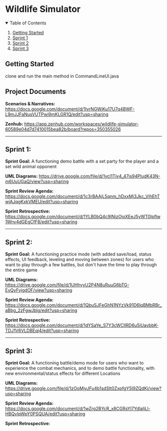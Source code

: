 # Wildlife Simulator

<details open="open">
  <summary>Table of Contents</summary>
  <ol>
    <li>
      <a href="#getting-started">Getting Started</a>
    </li>
    <li>
      <a href="#sprint-1">Sprint 1</a>
    </li>
    <li>
      <a href="#sprint-2">Sprint 2</a>
    </li>
    <li>
      <a href="#sprint-3">Sprint 3</a>
    </li>
  </ol>
</details>

## Getting Started
clone and run the main method in CommandLineUI.java

## Project Documents
**Scenarios & Narratives:** https://docs.google.com/document/d/1lvrNGWjKu17U7q4BWF-L9mJJFaNusVUTPwi9mKLGR1Q/edit?usp=sharing

**Zenhub:** https://app.zenhub.com/workspaces/wildlife-simulator-60589e04d7d7410015bea82b/board?repos=350355026

***

## Sprint 1:

**Sprint Goal:** A functioning demo battle with a set party for the player and a set wild animal opponent

**UML Diagrams:** https://drive.google.com/file/d/1vcl1Tiv4_47is94PludK43N-m6UuUGaQ/view?usp=sharing

**Sprint Review Agenda:** https://docs.google.com/document/d/1c3rBAAjL5qnm_hDxxMj3Jkc_VihEhTwjAJqgKxkVMEU/edit?usp=sharing

**Sprint Retrospective:** https://docs.google.com/document/d/1YLB0bQ4c9INizOjoXEeJ5yWT0Ipflw1Wny4dGEgCfF8/edit?usp=sharing

***

## Sprint 2:

**Sprint Goal:** A functioning practice mode (with added save/load, status effects, UI feedback, leveling and moving between zones) for users who want to play through a few battles, but don't have the time to play through the entire game

**UML Diagrams:** https://drive.google.com/file/d/1UHhyyU2P4N8uRuuG6bTG-EvQyFvjgdOF/view?usp=sharing

**Sprint Review Agenda:** https://docs.google.com/document/d/1QbuSJFeGhN1NYzVk91D6lqBMbRBr_aBbg_2zFgwJblg/edit?usp=sharing

**Sprint Retrospective:** https://docs.google.com/document/d/1dYSaYe_S7Y3cWCllRD6u5iUavbbK-TDJ1V6VLDBEqj4/edit?usp=sharing

***

## Sprint 3:

**Sprint Goal:** A functioning battle/demo mode for users who want to experience the combat mechanics, and to demo battle functionality, with new environmental/status effects for different Locations

**UML Diagrams:** https://drive.google.com/file/d/1zOoMjyJFu4b1sdSlt0ZxpfgY5I9ZQdKj/view?usp=sharing

**Sprint Review Agenda:** https://docs.google.com/document/d/1wZrg2BYcR_x8CGRsYl7YdlaIjLl-HBQvIpWpY0PSQUA/edit?usp=sharing

**Sprint Retrospective:**
